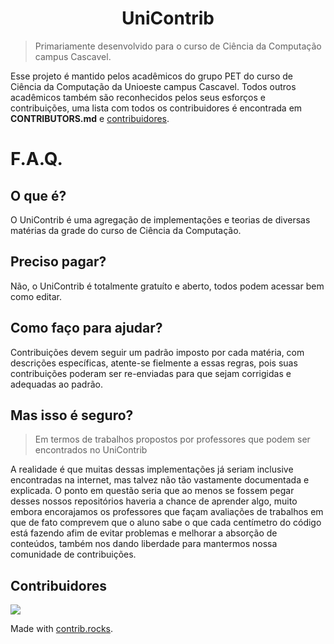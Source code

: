 # <h1 align="center">UniContrib</h1>

> Primariamente desenvolvido para o curso de Ciência da Computação campus Cascavel.

Esse projeto é mantido pelos acadêmicos do grupo PET do curso de Ciência da Computação da Unioeste campus Cascavel. Todos outros acadêmicos também são reconhecidos pelos seus esforços e contribuições, uma lista com todos os contribuidores é encontrada em **CONTRIBUTORS.md** e [contribuidores](#contribuidores).

# F.A.Q.

## O que é?

O UniContrib é uma agregação de implementações e teorias de diversas matérias da grade do curso de Ciência da Computação.

## Preciso pagar?

Não, o UniContrib é totalmente gratuíto e aberto, todos podem acessar bem como editar.

## Como faço para ajudar?

Contribuições devem seguir um padrão imposto por cada matéria, com descrições específicas, atente-se fielmente a essas regras, pois suas contribuições poderam ser re-enviadas para que sejam corrigidas e adequadas ao padrão.

## Mas isso é seguro?
> Em termos de trabalhos propostos por professores que podem ser encontrados no UniContrib

A realidade é que muitas dessas implementações já seriam inclusive encontradas na internet, mas talvez não tão vastamente documentada e explicada. O ponto em questão seria que ao menos se fossem pegar desses nossos repositórios haveria a chance de aprender algo, muito embora encorajamos os professores que façam avaliações de trabalhos em que de fato comprevem que o aluno sabe o que cada centímetro do código está fazendo afim de evitar problemas e melhorar a absorção de conteúdos, também nos dando liberdade para mantermos nossa comunidade de contribuições.

## Contribuidores

<a href="https://github.com/unicontrib/unicontrib/graphs/contributors">
  <img src="https://contrib.rocks/image?repo=unicontrib/unicontrib" />
</a>

Made with [contrib.rocks](https://contrib.rocks).
